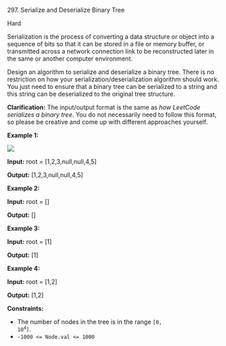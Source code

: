 297\. Serialize and Deserialize Binary Tree

Hard

Serialization is the process of converting a data structure or object into a sequence of bits so that it can be stored in a file or memory buffer, or transmitted across a network connection link to be reconstructed later in the same or another computer environment.

Design an algorithm to serialize and deserialize a binary tree. There is no restriction on how your serialization/deserialization algorithm should work. You just need to ensure that a binary tree can be serialized to a string and this string can be deserialized to the original tree structure.

**Clarification:** The input/output format is the same as _how LeetCode serializes a binary tree_. You do not necessarily need to follow this format, so please be creative and come up with different approaches yourself.

**Example 1:**

![](https://leetcode-in-java.github.io/src/main/java/g0201_0300/s0297_serialize_and_deserialize_binary_tree/serdeser.jpg)

**Input:** root = [1,2,3,null,null,4,5]

**Output:** [1,2,3,null,null,4,5] 

**Example 2:**

**Input:** root = []

**Output:** [] 

**Example 3:**

**Input:** root = [1]

**Output:** [1] 

**Example 4:**

**Input:** root = [1,2]

**Output:** [1,2] 

**Constraints:**

*   The number of nodes in the tree is in the range <code>[0, 10<sup>4</sup>]</code>.
*   `-1000 <= Node.val <= 1000`
